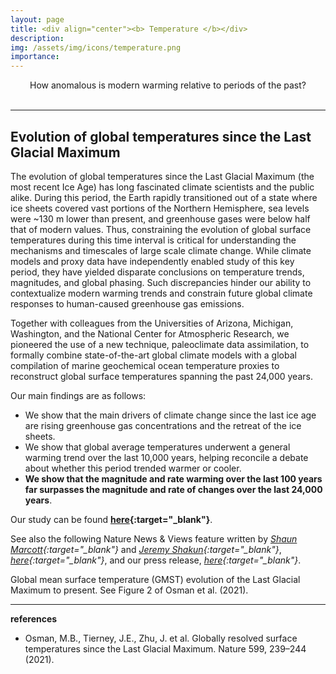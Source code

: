 ```yaml
---
layout: page
title: <div align="center"><b> Temperature </b></div>
description:
img: /assets/img/icons/temperature.png
importance:
---
```

<div align="center"><it> How anomalous is modern warming relative to periods of the past? </it></div>
<br>

***

## Evolution of global temperatures since the Last Glacial Maximum

The evolution of global temperatures since the Last Glacial Maximum (the most recent Ice Age) has long fascinated climate scientists and the public alike.  During this period, the Earth rapidly transitioned out of a state where ice sheets covered vast portions of the Northern Hemisphere, sea levels were ~130 m lower than present, and greenhouse gases were below half that of modern values. Thus, constraining the evolution of global surface temperatures during this time interval is critical for understanding the mechanisms and timescales of large scale climate change. While climate models and proxy data have independently enabled study of this key period, they have yielded disparate conclusions on temperature trends, magnitudes, and global phasing.  Such discrepancies hinder our ability to contextualize modern warming trends and constrain future global climate responses to human-caused greenhouse gas emissions.

Together with colleagues from the Universities of Arizona, Michigan, Washington, and the National Center for Atmospheric Research, we pioneered the use of a new technique, paleoclimate data assimilation, to formally combine state-of-the-art global climate models with a global compilation of marine geochemical ocean temperature proxies to reconstruct global surface temperatures spanning the past 24,000 years.

Our main findings are as follows:
* We show that the main drivers of climate change since the last ice age are rising greenhouse gas concentrations and the retreat of the ice sheets.
* We show that global average temperatures underwent a general warming trend over the last 10,000 years, helping reconcile a debate about whether this period trended warmer or cooler.
* **We show that the magnitude and rate warming over the last 100 years far surpasses the magnitude and rate of changes over the last 24,000 years**.

Our study can be found <b>[here](https://www.nature.com/articles/s41586-021-03984-4){:target="\_blank"}</b>.  

See also the following Nature News & Views feature written by <i>[Shaun Marcott‬](http://proglacial.com/){:target="\_blank"}</i> and <i>[Jeremy Shakun](https://www.bc.edu/bc-web/schools/mcas/departments/eesc/people/faculty-directory/jeremy-shakun.html){:target="\_blank"}</i>, <i>[here](https://www.nature.com/articles/d41586-021-03011-6){:target="\_blank"}</i>, and our press release, <i>[here](https://news.arizona.edu/story/global-temperatures-over-last-24000-years-show-todays-warming-unprecedented){:target="\_blank"}</i>.

<!-- The resulting product, the “Last Glacial Maximum Reanalysis (LGMR)”, is the first observationally constrained, spatially complete, and dynamically consistent pre-Common Era reconstruction to date, and enables the following significant advances: First, our results reveal that temperature variability across the last 24 ky was linked to two primary modes of variability: radiative forcing from ice sheets and greenhouse gases, and changes in thermohaline circulation and seasonal insolation. Next, we demonstrate that global temperatures warmed between the early and middle Holocene and were stable thereafter, a dynamically plausible solution that contrasts prior proxy-only reconstructions exhibiting Holocene cooling (and, notably, does not require us to detrend our proxy data). Finally, by comparing LGMR to recent global observations, we show that both the rate and magnitude of recent anthropogenic warming is unprecedented relative to the last 24 ky. -->

<div class="row justify-content-sm-center">
    <div class="col-sm mt-3 mt-md-0">
        <img class="img-fluid rounded z-depth-1" src="{{ '/assets/img/projects/LGM_web.png' | relative_url }}" alt="" title="Figure 2; Osman et al. (in review)"/>
    </div>
</div>
<div class="caption">
    Global mean surface temperature (GMST) evolution of the Last Glacial Maximum to present.  See Figure 2 of Osman et al. (2021).
</div>

***

**references**
* Osman, M.B., Tierney, J.E., Zhu, J. et al. Globally resolved surface temperatures since the Last Glacial Maximum. Nature 599, 239–244 (2021).
